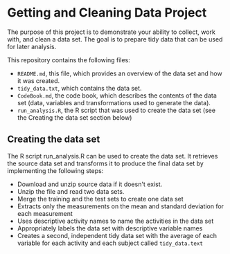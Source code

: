 # Getting and Cleaning Data Project

The purpose of this project is to demonstrate your ability to collect, work with, and clean a data set. The goal is to prepare tidy data that can be used for later analysis.

This repository contains the following files:

* `README.md`, this file, which provides an overview of the data set and how it was created.
* `tidy_data.txt`, which contains the data set.
* `CodeBook.md`, the code book, which describes the contents of the data set (data, variables and transformations used to generate the data).
* `run_analysis.R`, the R script that was used to create the data set (see the Creating the data set section below)

## Creating the data set

The R script run_analysis.R can be used to create the data set. It retrieves the source data set and transforms it to produce the final data set by implementing the following steps:

* Download and unzip source data if it doesn't exist.
* Unzip the file and read two data sets.
* Merge the training and the test sets to create one data set
* Extracts only the measurements on the mean and standard deviation for each measurement
* Uses descriptive activity names to name the activities in the data set
* Appropriately labels the data set with descriptive variable names
* Creates a second, independent tidy data set with the average of each variable 
for each activity and each subject called `tidy_data.text`